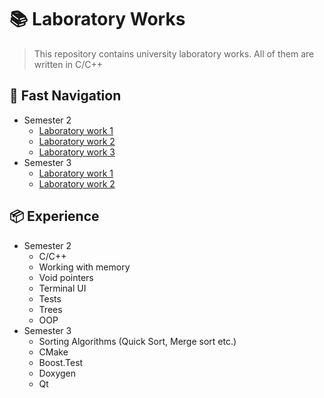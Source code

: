 # 📚 Laboratory Works

> This repository contains university laboratory works. All of them are written in C/C++

## 🚀 Fast Navigation
- Semester 2
    - [Laboratory work 1](https://github.com/OwlCodR/labs/tree/main/semester-2/lab-1)
    - [Laboratory work 2](https://github.com/OwlCodR/labs/tree/main/semester-2/lab-2)
    - [Laboratory work 3](https://github.com/OwlCodR/labs/tree/main/semester-2/lab-3)
- Semester 3
    - [Laboratory work 1](https://github.com/OwlCodR/labs/tree/main/semester-3/lab-1)
    - [Laboratory work 2](https://github.com/OwlCodR/labs/tree/main/semester-3/lab-2)

## 📦 Experience
- Semester 2
    - C/С++
    - Working with memory
    - Void pointers
    - Terminal UI
    - Tests
    - Trees
    - OOP
- Semester 3
    - Sorting Algorithms (Quick Sort, Merge sort etc.)
    - CMake
    - Boost.Test
    - Doxygen
    - Qt
